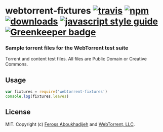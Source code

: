 # webtorrent-fixtures [![travis][travis-image]][travis-url] [![npm][npm-image]][npm-url] [![downloads][downloads-image]][downloads-url] [![javascript style guide][standard-image]][standard-url] [![Greenkeeper badge][greenkeeper-image]][greenkeeper-url]

[travis-image]: https://img.shields.io/travis/webtorrent/webtorrent-fixtures/master.svg
[travis-url]: https://travis-ci.org/webtorrent/webtorrent-fixtures
[npm-image]: https://img.shields.io/npm/v/webtorrent-fixtures.svg
[npm-url]: https://npmjs.org/package/webtorrent-fixtures
[downloads-image]: https://img.shields.io/npm/dm/webtorrent-fixtures.svg
[downloads-url]: https://npmjs.org/package/webtorrent-fixtures
[standard-image]: https://img.shields.io/badge/code_style-standard-brightgreen.svg
[standard-url]: https://standardjs.com
[greenkeeper-image]: https://badges.greenkeeper.io/webtorrent/webtorrent-fixtures.svg
[greenkeeper-url]: https://greenkeeper.io/

### Sample torrent files for the WebTorrent test suite

Torrent and content test files. All files are Public Domain or Creative Commons.

## Usage

```js
var fixtures = require('webtorrent-fixtures')
console.log(fixtures.leaves)
```

## License

MIT. Copyright (c) [Feross Aboukhadijeh](https://feross.org) and [WebTorrent, LLC](https://webtorrent.io).
